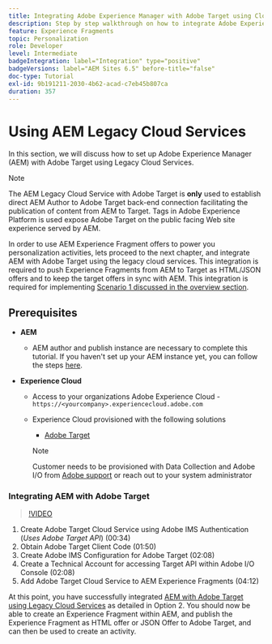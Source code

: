 ```yaml
---
title: Integrating Adobe Experience Manager with Adobe Target using Cloud Services
description: Step by step walkthrough on how to integrate Adobe Experience Manager (AEM) with Adobe Target using AEM Cloud Service
feature: Experience Fragments
topic: Personalization
role: Developer
level: Intermediate
badgeIntegration: label="Integration" type="positive"
badgeVersions: label="AEM Sites 6.5" before-title="false"
doc-type: Tutorial
exl-id: 9b191211-2030-4b62-acad-c7eb45b807ca
duration: 357
---
```

# Using AEM Legacy Cloud Services

In this section, we will discuss how to set up Adobe Experience Manager (AEM) with Adobe Target using Legacy Cloud Services.

>[!NOTE]
>
> The AEM Legacy Cloud Service with Adobe Target is **only** used to establish direct AEM Author to Adobe Target back-end connection facilitating the publication of content from AEM to Target. Tags in Adobe Experience Platform is used expose Adobe Target on the public facing Web site experience served by AEM.

In order to use AEM Experience Fragment offers to power you personalization activities, lets proceed to the next chapter, and integrate AEM with Adobe Target using the legacy cloud services. This integration is required to push Experience Fragments from AEM to Target as HTML/JSON offers and to keep the target offers in sync with AEM. This integration is required for implementing [Scenario 1 discussed in the overview section](./overview.md#personalization-using-aem-experience-fragment).

## Prerequisites

* **AEM**

  * AEM author and publish instance are necessary to complete this tutorial. If you haven't set up your AEM instance yet, you can follow the steps [here](./implementation.md#set-up-aem).

* **Experience Cloud**
  * Access to your organizations Adobe Experience Cloud - `https://<yourcompany>.experiencecloud.adobe.com`
  * Experience Cloud provisioned with the following solutions
    * [Adobe Target](https://experiencecloud.adobe.com)
  
    >[!NOTE]
    >
    > Customer needs to be provisioned with Data Collection and Adobe I/O from [Adobe support](https://helpx.adobe.com/contact/enterprise-support.ec.html) or reach out to your system administrator

### Integrating AEM with Adobe Target

>[!VIDEO](https://video.tv.adobe.com/v/28428?quality=12&learn=on)

1. Create Adobe Target Cloud Service using Adobe IMS Authentication (*Uses Adobe Target API*) (00:34)
2. Obtain Adobe Target Client Code (01:50)
3. Create Adobe IMS Configuration for Adobe Target (02:08)
4. Create a Technical Account for accessing Target API within Adobe I/O Console (02:08)
5. Add Adobe Target Cloud Service to AEM Experience Fragments (04:12)

At this point, you have successfully integrated [AEM with Adobe Target using Legacy Cloud Services](./using-aem-cloud-services.md#integrating-aem-target-options) as detailed in Option 2. You should now be able to create an Experience Fragment within AEM, and publish the Experience Fragment as HTML offer or JSON Offer to Adobe Target, and can then be used to create an activity.
